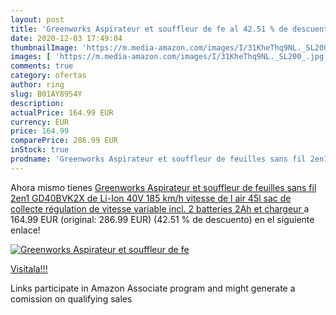 ```yaml
---
layout: post
title: 'Greenworks Aspirateur et souffleur de fe al 42.51 % de descuento'
date: 2020-12-03 17:49:04
thumbnailImage: 'https://m.media-amazon.com/images/I/31KheThq9NL._SL200_.jpg'
images: [ 'https://m.media-amazon.com/images/I/31KheThq9NL._SL200_.jpg' ]
comments: true
category: ofertas
author: ring
slug: B01AY8954Y
description:
actualPrice: 164.99 EUR
currency: EUR
price: 164.99
comparePrice: 286.99 EUR
inStock: true
prodname: 'Greenworks Aspirateur et souffleur de feuilles sans fil 2en1 GD40BVK2X de  Li-Ion 40V 185 km/h vitesse de l air 45l sac de collecte régulation de vitesse variable incl. 2 batteries 2Ah et chargeur '
---
```


Ahora mismo tienes [Greenworks Aspirateur et souffleur de feuilles sans fil 2en1 GD40BVK2X de  Li-Ion 40V 185 km/h vitesse de l air 45l sac de collecte régulation de vitesse variable incl. 2 batteries 2Ah et chargeur ](https://www.amazon.fr/dp/B01AY8954Y/?tag=tolees0d-21) a 164.99 EUR (original: 286.99 EUR) (42.51 %  de descuento) en el siguiente enlace!

[![Greenworks Aspirateur et souffleur de fe](https://m.media-amazon.com/images/I/31KheThq9NL._SL200_.jpg)](https://www.amazon.fr/dp/B01AY8954Y/?tag=tolees0d-21)

[Visítala!!!](https://www.amazon.fr/dp/B01AY8954Y/?tag=tolees0d-21)

Links participate in Amazon Associate program and might generate a comission on qualifying sales
